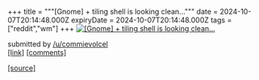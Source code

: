 +++
title = """[Gnome] + tiling shell is looking clean..."""
date = 2024-10-07T20:14:48.000Z
expiryDate = 2024-10-07T20:14:48.000Z
tags = ["reddit","wm"]
+++
[![[Gnome] + tiling shell is looking clean...](https://preview.redd.it/xutxl65k6etd1.png?width=640&crop=smart&auto=webp&s=ede04d22efc6746e3987b63571ee0b7e49b06f27 "[Gnome] + tiling shell is looking clean...")](https://www.reddit.com/r/unixporn/comments/1fyhehq/gnome_tiling_shell_is_looking_clean/)

submitted by [/u/commievolcel](https://www.reddit.com/user/commievolcel)  
[\[link\]](https://i.redd.it/xutxl65k6etd1.png) [\[comments\]](https://www.reddit.com/r/unixporn/comments/1fyhehq/gnome_tiling_shell_is_looking_clean/)

[[source]](https://www.reddit.com/r/unixporn/comments/1fyhehq/gnome_tiling_shell_is_looking_clean/)

